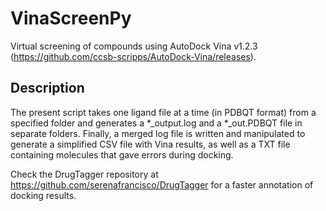 # VinaScreenPy

Virtual screening of compounds using AutoDock Vina v1.2.3 (https://github.com/ccsb-scripps/AutoDock-Vina/releases).

## Description
The present script takes one ligand file at a time (in PDBQT format) from a specified folder and generates a *_output.log and a *_out.PDBQT file in separate folders. Finally, a merged log file is written and manipulated to generate a simplified CSV file with Vina results, as well as a TXT file containing molecules that gave errors during docking. 

Check the DrugTagger repository at https://github.com/serenafrancisco/DrugTagger for a faster annotation of docking results.
